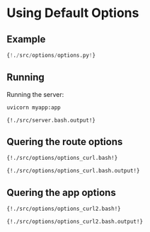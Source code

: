 # Using Default Options

## Example

```python
{!./src/options/options.py!}
```

## Running

Running the server:

```bash
uvicorn myapp:app
```

```
{!./src/server.bash.output!}
```

## Quering the route options

```bash
{!./src/options/options_curl.bash!}
```

```
{!./src/options/options_curl.bash.output!}
```

## Quering the app options

```bash
{!./src/options/options_curl2.bash!}
```

```
{!./src/options/options_curl2.bash.output!}
```

